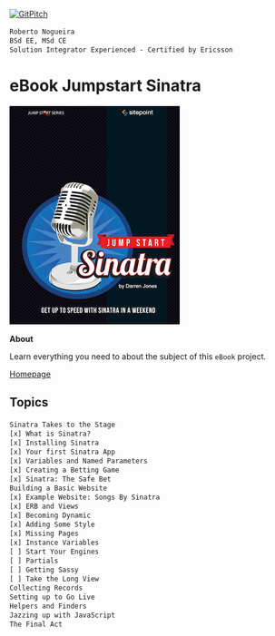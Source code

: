[![GitPitch](https://gitpitch.com/assets/badge.svg)](https://gitpitch.com/enogrob/ebook-project/master)
```
Roberto Nogueira  
BSd EE, MSd CE
Solution Integrator Experienced - Certified by Ericsson
```
# eBook Jumpstart Sinatra

![ebook image](assets/ebook.png)

**About**

Learn everything you need to about the subject of this `eBook` project.

[Homepage](https://www.sitepoint.com/premium/books/jump-start-sinatra)

## Topics
```
Sinatra Takes to the Stage
[x] What is Sinatra?
[x] Installing Sinatra
[x] Your first Sinatra App
[x] Variables and Named Parameters
[x] Creating a Betting Game
[x] Sinatra: The Safe Bet
Building a Basic Website
[x] Example Website: Songs By Sinatra
[x] ERB and Views
[x] Becoming Dynamic
[x] Adding Some Style
[x] Missing Pages
[x] Instance Variables
[ ] Start Your Engines
[ ] Partials
[ ] Getting Sassy
[ ] Take the Long View
Collecting Records
Setting up to Go Live
Helpers and Finders
Jazzing up with JavaScript
The Final Act
```
